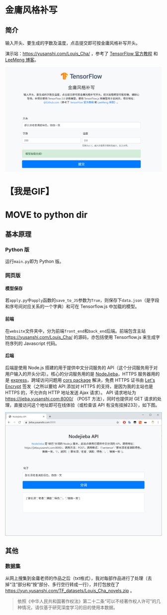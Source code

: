 # 金庸风格补写

## 简介

输入开头、要生成的字数及温度，点击提交即可按金庸风格补写开头。

演示站：https://yusanshi.com/Louis_Cha/ ，参考了 [TensorFlow 官方教程](https://www.tensorflow.org/beta/tutorials/text/text_generation) 和 [LeeMeng 博客](https://leemeng.tw/how-to-generate-interesting-text-with-tensorflow2-and-tensorflow-js.html)。

![1566730015119](README.assets/1566730015119.png)

# 【我是GIF】

# MOVE to python dir

## 基本原理

### Python 版
运行`main.py`即为 Python 版。

### 网页版

#### 模型保存

若`apply.py`中`apply`函数的`save_to_JS`参数为`True`，则保存下`data.json`（是字段和序号间对应关系的一个字典）和可在 Tensorflow.js 中加载的模型。

#### 前端

在`website`文件夹中，分为前端`front_end`和`back_end`后端。前端包含主站 https://yusanshi.com/Louis_Cha/ 的源码，亦包括使用 Tensorflow.js 来生成字符序列的 Javascript 代码。

#### 后端

后端是使用 Node.js 搭建的用于提供中文分词服务的 API（这个分词服务用于对用户输入的开头分词）。核心的分词服务用的是 [NodeJieba](https://www.npmjs.com/package/nodejieba)，HTTPS 服务器用的是 [express](https://www.npmjs.com/package/express)，跨域访问问题用 [cors package](https://www.npmjs.com/package/cors) 解决，免费 HTTPS 证书由 [Let's Encrypt](https://letsencrypt.org/) 签发（之所以要给 API 添加对 HTTPS 的支持，是因为我的主站也是 HTTPS 的，不允许向 HTTP 地址发送 Ajax 请求）。 API 请求地址为 https://jieba.yusanshi.com:8000/ （POST 方法），同时也提供对 GET 请求的处理，直接访问这个地址即可在线体验（或检查该 API 有没有挂掉233），如下图。

![1566731287948](README.assets/1566731287948.png)

## 其他

### 数据集

从网上搜集到金庸老师的作品之后（txt格式），我对每部作品进行了处理（去掉“注”部分和“按”部分、多行空行转成一行），并打包放在了 https://yun.yusanshi.com/TF_datasets/Louis_Cha_novels.zip 。

> 依照《中华人民共和国著作权法》第二十二条“可以不经著作权人许可”的几种情况，请仅基于研究深度学习的目的使用本数据。


